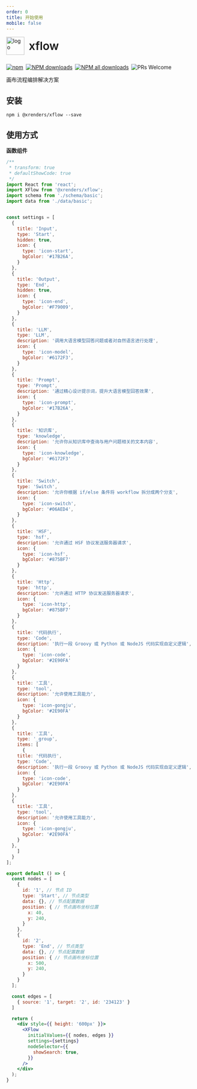 ```yaml
---
order: 0
title: 开始使用
mobile: false
---
```


<div style="display:flex;align-items:center;margin-bottom:24px">
  <img src="https://img.alicdn.com/tfs/TB17UtINiLaK1RjSZFxXXamPFXa-606-643.png" alt="logo" width="48px"/>
  <span style="font-size:30px;font-weight:600;display:inline-block;margin-left:12px">xflow</span>
</div>
<p style="display:flex;justify-content:space-between;width:440px">
  <a href="https://www.npmjs.com/package/@xrenders/data-render" target="_blank">
    <img alt="npm" src="https://img.shields.io/npm/v/@xrenders/data-render.svg?maxAge=3600&style=flat-square">
  </a>
  <a href="https://npmjs.org/package/@xrenders/data-render" target="_blank">
    <img alt="NPM downloads" src="https://img.shields.io/npm/dm/@xrenders/data-render.svg?style=flat-square">
  </a>
  <a href="https://npmjs.org/package/@xrenders/data-render" target="_blank">
    <img alt="NPM all downloads" src="https://img.shields.io/npm/dt/@xrenders/data-render.svg?style=flat-square">
  </a>
  <a>
    <img alt="PRs Welcome" src="https://img.shields.io/badge/PRs-welcome-brightgreen.svg?style=flat-square">
  </a>
</p>

画布流程编排解决方案


## 安装
```shell
npm i @xrenders/xflow --save
```

## 使用方式

**函数组件**

```jsx
/**
 * transform: true
 * defaultShowCode: true
 */
import React from 'react';
import XFlow from '@xrenders/xflow';
import schema from './schema/basic';
import data from './data/basic';


const settings = [
  {
    title: 'Input',
    type: 'Start',
    hidden: true,
    icon: {
      type: 'icon-start',
      bgColor: '#17B26A',
    }
  },
  {
    title: 'Output',
    type: 'End',
    hidden: true,
    icon: {
      type: 'icon-end',
      bgColor: '#F79009',
    }
  },
  { 
    title: 'LLM',
    type: 'LLM',
    description: '调用大语言模型回答问题或者对自然语言进行处理',
    icon: {
      type: 'icon-model',
      bgColor: '#6172F3',
    }
  },
  { 
    title: 'Prompt',
    type: 'Prompt',
    description: '通过精心设计提示词，提升大语言模型回答效果',
    icon: {
      type: 'icon-prompt',
      bgColor: '#17B26A',
    }
  },
  { 
    title: '知识库', 
    type: 'knowledge',
    description: '允许你从知识库中查询与用户问题相关的文本内容',
    icon: {
      type: 'icon-knowledge',
      bgColor: '#6172F3'
    }
  },
  { 
    title: 'Switch', 
    type: 'Switch',
    description: '允许你根据 if/else 条件将 workflow 拆分成两个分支',
    icon: {
      type: 'icon-switch',
      bgColor: '#06AED4',
    }
  },
  { 
    title: 'HSF', 
    type: 'hsf',
    description: '允许通过 HSF 协议发送服务器请求',
    icon: {
      type: 'icon-hsf',
      bgColor: '#875BF7'
    }
  },
  { 
    title: 'Http', 
    type: 'http',
    description: '允许通过 HTTP 协议发送服务器请求',
    icon: {
      type: 'icon-http',
      bgColor: '#875BF7'
    }
  },
  {
    title: '代码执行',
    type: 'Code',
    description: '执行一段 Groovy 或 Python 或 NodeJS 代码实现自定义逻辑',
    icon: {
      type: 'icon-code',
      bgColor: '#2E90FA'
    }
  },
  {
    title: '工具',
    type: 'tool',
    description: '允许使用工具能力',
    icon: {
      type: 'icon-gongju',
      bgColor: '#2E90FA'
    }
  },
  {
    title: '工具',
    type: '_group',
    items: [
      {
    title: '代码执行',
    type: 'Code',
    description: '执行一段 Groovy 或 Python 或 NodeJS 代码实现自定义逻辑',
    icon: {
      type: 'icon-code',
      bgColor: '#2E90FA'
    }
  },
  {
    title: '工具',
    type: 'tool',
    description: '允许使用工具能力',
    icon: {
      type: 'icon-gongju',
      bgColor: '#2E90FA'
    }
  },
    ]
  }
];

export default () => {
  const nodes = [
    {
      id: '1', // 节点 ID
      type: 'Start', // 节点类型
      data: {}, // 节点配置数据
      position: { // 节点画布坐标位置
        x: 40,
        y: 240,
      }
    },
    {
      id: '2',
      type: 'End', // 节点类型
      data: {}, // 节点配置数据
      position: { // 节点画布坐标位置
        x: 500,
        y: 240,
      }
    }
  ];

  const edges = [
    { source: '1', target: '2', id: '234123' }
  ]

  return (
    <div style={{ height: '600px' }}>
      <XFlow
        initialValues={{ nodes, edges }}
        settings={settings}
        nodeSelector={{
          showSearch: true,
        }}
      />
    </div>
  );
}
```